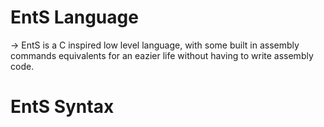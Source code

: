 # EntS Language

-> EntS is a C inspired low level language, with some built in assembly commands equivalents for an eazier life without having to write assembly code.

# EntS Syntax
